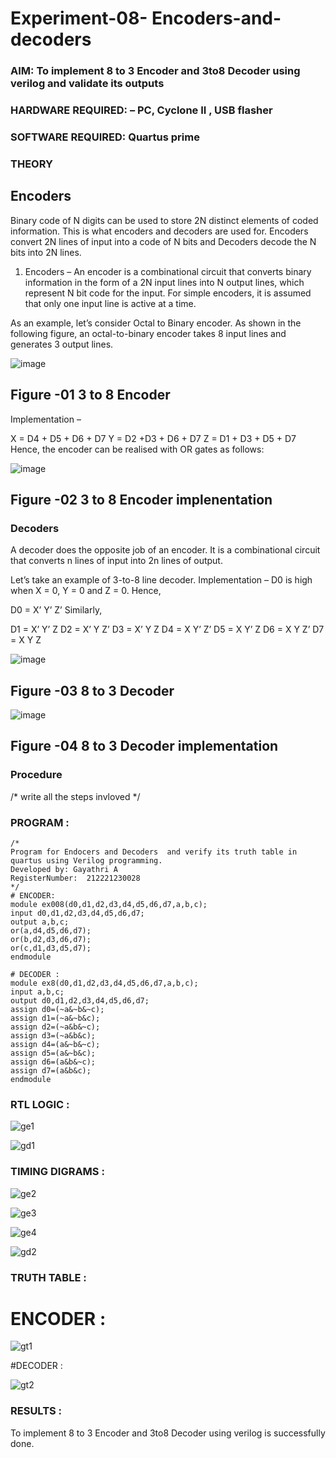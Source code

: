 # Experiment-08- Encoders-and-decoders 
### AIM: To implement 8 to 3 Encoder and  3to8 Decoder using verilog and validate its outputs
### HARDWARE REQUIRED:  – PC, Cyclone II , USB flasher
### SOFTWARE REQUIRED:   Quartus prime
### THEORY 

## Encoders
Binary code of N digits can be used to store 2N distinct elements of coded information. This is what encoders and decoders are used for. Encoders convert 2N lines of input into a code of N bits and Decoders decode the N bits into 2N lines.

1. Encoders –
An encoder is a combinational circuit that converts binary information in the form of a 2N input lines into N output lines, which represent N bit code for the input. For simple encoders, it is assumed that only one input line is active at a time.

As an example, let’s consider Octal to Binary encoder. As shown in the following figure, an octal-to-binary encoder takes 8 input lines and generates 3 output lines.

![image](https://user-images.githubusercontent.com/36288975/171543588-bc0746df-a173-4b35-989e-5fb7d385fe8a.png)
## Figure -01 3 to 8 Encoder 


Implementation –

X = D4 + D5 + D6 + D7
Y = D2 +D3 + D6 + D7
Z = D1 + D3 + D5 + D7 
Hence, the encoder can be realised with OR gates as follows:


![image](https://user-images.githubusercontent.com/36288975/171543740-68403b82-aa93-4c98-9343-f32b14885a2e.png)
## Figure -02 3 to 8 Encoder implenentation 

 ### Decoders 
A decoder does the opposite job of an encoder. It is a combinational circuit that converts n lines of input into 2n lines of output.

Let’s take an example of 3-to-8 line decoder.
Implementation –
D0 is high when X = 0, Y = 0 and Z = 0. Hence,

D0 = X’ Y’ Z’ 
Similarly,

D1 = X’ Y’ Z
D2 = X’ Y Z’
D3 = X’ Y Z
D4 = X Y’ Z’
D5 = X Y’ Z
D6 = X Y Z’
D7 = X Y Z 


![image](https://user-images.githubusercontent.com/36288975/171543978-ee2d0671-2846-40a1-8705-507fd6287a49.png)
## Figure -03 8 to 3 Decoder 



![image](https://user-images.githubusercontent.com/36288975/171543866-5a6eace6-8683-49d7-9c4f-a7cb30ec3035.png)
## Figure -04 8 to 3 Decoder implementation 

### Procedure
/* write all the steps invloved */



### PROGRAM :
```
/*
Program for Endocers and Decoders  and verify its truth table in quartus using Verilog programming.
Developed by: Gayathri A
RegisterNumber:  212221230028
*/
# ENCODER:
module ex008(d0,d1,d2,d3,d4,d5,d6,d7,a,b,c);
input d0,d1,d2,d3,d4,d5,d6,d7;
output a,b,c;
or(a,d4,d5,d6,d7);
or(b,d2,d3,d6,d7);
or(c,d1,d3,d5,d7);
endmodule

# DECODER :
module ex8(d0,d1,d2,d3,d4,d5,d6,d7,a,b,c);
input a,b,c;
output d0,d1,d2,d3,d4,d5,d6,d7;
assign d0=(~a&~b&~c); 
assign d1=(~a&~b&c);
assign d2=(~a&b&~c);
assign d3=(~a&b&c);
assign d4=(a&~b&~c);
assign d5=(a&~b&c);
assign d6=(a&b&~c);
assign d7=(a&b&c);
endmodule
```


### RTL LOGIC :

![ge1](https://user-images.githubusercontent.com/94154854/199724331-6dbfd48b-22f6-48fc-9634-8d48034cc7d1.png)


![gd1](https://user-images.githubusercontent.com/94154854/199724280-467eab59-30e9-42d6-86f6-810c869dc7c7.png)








### TIMING DIGRAMS  :

![ge2](https://user-images.githubusercontent.com/94154854/199724413-5336ed0c-cd9a-4aa2-a5ff-3d4831e56c31.png)

![ge3](https://user-images.githubusercontent.com/94154854/199724448-22782dd9-f527-4b7f-8a5c-5912a0049975.png)

![ge4](https://user-images.githubusercontent.com/94154854/199724494-f834b01d-c1bf-405a-9ce0-b40a24242972.png)

![gd2](https://user-images.githubusercontent.com/94154854/199724527-81c9d4ce-1708-474a-8180-71da4536556a.png)



### TRUTH TABLE :

# ENCODER :

![gt1](https://user-images.githubusercontent.com/94154854/200151836-0b8a17f7-6cb2-47eb-8674-4591be8d5dab.png)


#DECODER :

![gt2](https://user-images.githubusercontent.com/94154854/200151846-20dd1909-06cd-41a8-80e8-41ba0b024679.png)

### RESULTS :

To implement 8 to 3 Encoder and 3to8 Decoder using verilog is successfully done.

